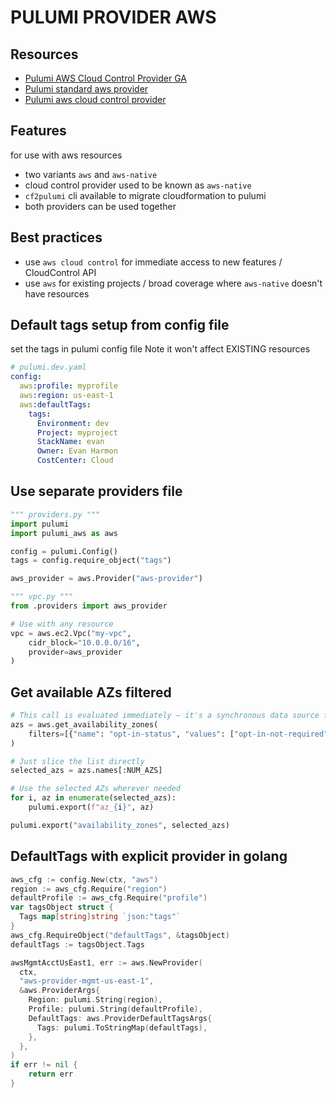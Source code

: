 # PULUMI PROVIDER AWS

## Resources
- [Pulumi AWS Cloud Control Provider GA](https://www.pulumi.com/blog/pulumi-aws-cloudcontrol-provider/)
- [Pulumi standard aws provider](https://www.pulumi.com/registry/packages/aws/)
- [Pulumi aws cloud control provider](https://www.pulumi.com/registry/packages/aws-native/)

## Features
for use with aws resources
- two variants `aws` and `aws-native`
- cloud control provider used to be known as `aws-native`
- `cf2pulumi` cli available to migrate cloudformation to pulumi
- both providers can be used together

## Best practices
- use `aws cloud control` for immediate access to new features / CloudControl API
- use `aws` for existing projects / broad coverage where `aws-native` doesn't have resources

## Default tags setup from config file
set the tags in pulumi config file
Note it won't affect EXISTING resources
```yaml
# pulumi.dev.yaml
config:
  aws:profile: myprofile
  aws:region: us-east-1
  aws:defaultTags:
    tags:
      Environment: dev
      Project: myproject
      StackName: evan
      Owner: Evan Harmon
      CostCenter: Cloud
```

## Use separate providers file
```python
""" providers.py """
import pulumi
import pulumi_aws as aws

config = pulumi.Config()
tags = config.require_object("tags")

aws_provider = aws.Provider("aws-provider")
```

```python
""" vpc.py """
from .providers import aws_provider

# Use with any resource
vpc = aws.ec2.Vpc("my-vpc",
    cidr_block="10.0.0.0/16",
    provider=aws_provider
)
```

## Get available AZs filtered
```python
# This call is evaluated immediately — it's a synchronous data source function
azs = aws.get_availability_zones(
    filters=[{"name": "opt-in-status", "values": ["opt-in-not-required"]}]
)

# Just slice the list directly
selected_azs = azs.names[:NUM_AZS]

# Use the selected AZs wherever needed
for i, az in enumerate(selected_azs):
    pulumi.export(f"az_{i}", az)

pulumi.export("availability_zones", selected_azs)
```

## DefaultTags with explicit provider in golang
```go
aws_cfg := config.New(ctx, "aws")
region := aws_cfg.Require("region")
defaultProfile := aws_cfg.Require("profile")
var tagsObject struct {
  Tags map[string]string `json:"tags"`
}
aws_cfg.RequireObject("defaultTags", &tagsObject)
defaultTags := tagsObject.Tags

awsMgmtAcctUsEast1, err := aws.NewProvider(
  ctx,
  "aws-provider-mgmt-us-east-1",
  &aws.ProviderArgs{
    Region: pulumi.String(region),
    Profile: pulumi.String(defaultProfile),
    DefaultTags: aws.ProviderDefaultTagsArgs{
      Tags: pulumi.ToStringMap(defaultTags),
    },
  },
)
if err != nil {
    return err
}
```
